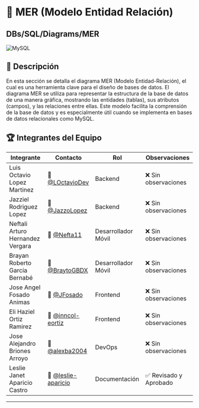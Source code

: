 # 📂 MER (Modelo Entidad Relación) 
## DBs/SQL/Diagrams/MER

 ![MySQL](https://img.shields.io/badge/MySQL-4479A1?logo=mysql&logoColor=fff&style=for-the-badge)

 ## 📌 Descripción

 En esta sección se detalla el diagrama MER (Modelo Entidad-Relación), el cual es una herramienta clave para el diseño de bases de datos. El diagrama MER se utiliza para representar la estructura de la base de datos de una manera gráfica, mostrando las entidades (tablas), sus atributos (campos), y las relaciones entre ellas. Este modelo facilita la comprensión de la base de datos y es especialmente útil cuando se implementa en bases de datos relacionales como MySQL.

## 🏆 Integrantes del Equipo

| Integrante                       | Contacto             | Rol                 | Observaciones     |
| -------------------------------- | -------------------- | ------------------- | ----------------- |
| Luis Octavio Lopez Martinez      | 📧 [@LOctavioDev](https://github.com/LOctavioDev)     | Backend             | ❌ Sin observaciones |
| Jazziel Rodriguez Lopez          | 📧 [@JazzoLopez](https://github.com/JazzoLopez)       | Backend             | ❌ Sin observaciones |
| Neftali Arturo Hernandez Vergara | 📧 [@Nefta11](https://github.com/Nefta11)          | Desarrollador Móvil | ❌ Sin observaciones |
| Brayan Roberto García Bernabé    | 📧 [@BraytoGBDX](https://github.com/BraytoGBDX)      | Desarrollador Móvil | ❌ Sin observaciones |
| Jose Angel Fosado Animas         | 📧 [@JFosado](https://github.com/JFosado)          | Frontend            | ❌ Sin observaciones |
| Eli Haziel Ortiz Ramirez         | 📧 [@inncol-eortiz](https://github.com/inncol-eortiz)        | Frontend            | ❌ Sin observaciones |
| Jose Alejandro Briones Arroyo    | 📧 [@alexba2004](https://github.com/alexba2004)      | DevOps              | ❌ Sin observaciones |
| Leslie Janet Aparicio Castro    | 📧 [@leslie-aparicio](https://github.com/leslie-aparicio)  | Documentación       | ✅ Revisado y Aprobado |

---